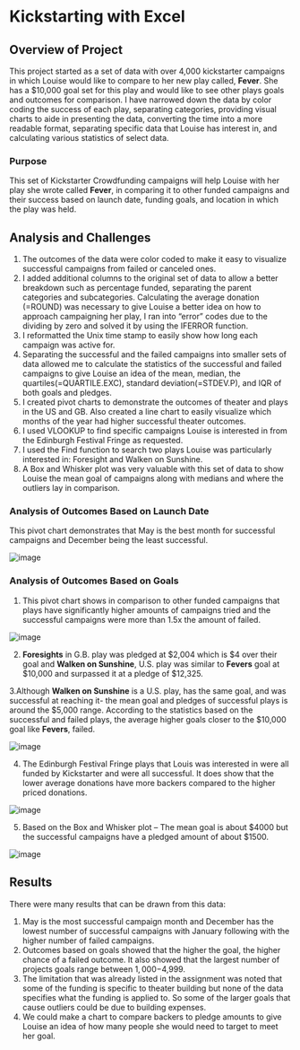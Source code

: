 # Kickstarting with Excel

## Overview of Project
This project started as a set of data with over 4,000 kickstarter campaigns in which Louise would like to compare to her new play called, **Fever**. She has a $10,000 goal set for this play and would like to see other plays goals and outcomes for comparison. I have narrowed down the data by color coding the success of each play, separating categories, providing visual charts to aide in presenting the data, converting the time into a more readable format, separating specific data that Louise has interest in, and calculating various statistics of select data. 

### Purpose

This set of Kickstarter Crowdfunding campaigns will help Louise with her play she wrote called **Fever**, in comparing it to other funded campaigns and their success based on launch date, funding goals, and location in which the play was held. 

## Analysis and Challenges
1.	The outcomes of the data were color coded to make it easy to visualize successful campaigns from failed or canceled ones.
2.	I added additional columns to the original set of data to allow a better breakdown such as percentage funded, separating the parent categories and subcategories. Calculating the average donation (=ROUND) was necessary to give Louise a better idea on how to approach campaigning her play, I ran into “error” codes due to the dividing by zero and solved it by using the IFERROR function.
3.	I reformatted the Unix time stamp to easily show how long each campaign was active for.
4.	Separating the successful and the failed campaigns into smaller sets of data allowed me to calculate the statistics of the successful and failed campaigns to give Louise an idea of the mean, median, the quartiles(=QUARTILE.EXC), standard deviation(=STDEV.P), and IQR of both goals and pledges. 
5.	I created pivot charts to demonstrate the outcomes of theater and plays in the US and GB. Also created a line chart to easily visualize which months of the year had higher successful theater outcomes.
6.	I used VLOOKUP to find specific campaigns Louise is interested in from the Edinburgh Festival Fringe as requested.
7.	I used the Find function to search two plays Louise was particularly interested in: Foresight and Walken on Sunshine.
8.	A Box and Whisker plot was very valuable with this set of data to show Louise the mean goal of campaigns along with medians and where the outliers lay in comparison.  

### Analysis of Outcomes Based on Launch Date
This pivot chart demonstrates that May is the best month for successful campaigns and December being the least successful. 
 
![image](https://user-images.githubusercontent.com/78769464/109411714-a57ea700-7969-11eb-99ad-0fd11d2e5b69.png)

### Analysis of Outcomes Based on Goals

1.	This pivot chart shows in comparison to other funded campaigns that plays have significantly higher amounts of campaigns tried and the successful campaigns were more than 1.5x the amount of failed.
 
![image](https://user-images.githubusercontent.com/78769464/109411741-cd6e0a80-7969-11eb-94c0-61adea5bd54a.png)

2.	**Foresights** in G.B. play was pledged at $2,004 which is $4 over their goal and **Walken on Sunshine**, U.S. play was similar to **Fevers** goal at $10,000 and surpassed it at a pledge of $12,325. 

3.Although **Walken on Sunshine** is a U.S. play, has the same goal, and was successful at reaching it- the mean goal and pledges of successful plays is around the $5,000 range. According to the statistics based on the successful and failed plays, the average higher goals closer to the $10,000 goal like **Fevers**, failed. 
 
![image](https://user-images.githubusercontent.com/78769464/109411749-d959cc80-7969-11eb-93ee-03371bd347be.png)

4.	The Edinburgh Festival Fringe plays that Louis was interested in were all funded by Kickstarter and were all successful. It does show that the lower average donations have more backers compared to the higher priced donations. 
 
![image](https://user-images.githubusercontent.com/78769464/109411753-e1197100-7969-11eb-974f-e2cae81a4c60.png)

5.	Based on the Box and Whisker plot – The mean goal is about $4000 but the successful campaigns have a pledged amount of about $1500. 

 ![image](https://user-images.githubusercontent.com/78769464/109411765-f2fb1400-7969-11eb-83f3-277222fcd43b.png)

## Results
There were many results that can be drawn from this data: 
1.	May is the most successful campaign month and December has the lowest number of successful campaigns with January following with the higher number of failed campaigns. 
2.	Outcomes based on goals showed that the higher the goal, the higher chance of a failed outcome. It also showed that the largest number of projects goals range between $1,000-$4,999.
3.	The limitation that was already listed in the assignment was noted that some of the funding is specific to theater building but none of the data specifies what the funding is applied to. So some of the larger goals that cause outliers could be due to building expenses.
4.	We could make a chart to compare backers to pledge amounts to give Louise an idea of how many people she would need to target to meet her goal.

